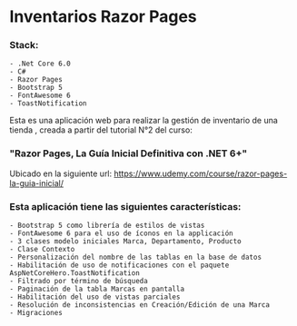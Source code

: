 # Inventarios Razor Pages

### Stack: 
    - .Net Core 6.0 
    - C# 
    - Razor Pages 
    - Bootstrap 5
    - FontAwesome 6
    - ToastNotification

Esta es una aplicación web para realizar la gestión de inventario de una tienda , creada a partir del tutorial N°2 del curso: 
### "Razor Pages, La Guía Inicial Definitiva con .NET 6+" 

Ubicado en la siguiente url: 
https://www.udemy.com/course/razor-pages-la-guia-inicial/

### Esta aplicación tiene las siguientes características:

    - Bootstrap 5 como librería de estilos de vistas
    - FontAwesome 6 para el uso de íconos en la applicación
    - 3 clases modelo iniciales Marca, Departamento, Producto
    - Clase Contexto
    - Personalización del nombre de las tablas en la base de datos
    - Habilitación de uso de notificaciones con el paquete AspNetCoreHero.ToastNotification
    - Filtrado por término de búsqueda
    - Paginación de la tabla Marcas en pantalla
    - Habilitación del uso de vistas parciales
    - Resolución de inconsistencias en Creación/Edición de una Marca
    - Migraciones
